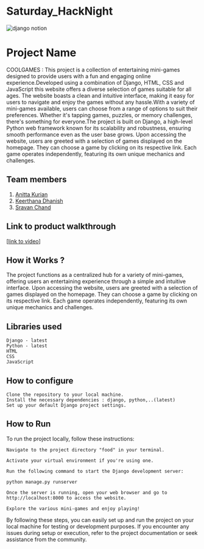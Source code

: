 # Saturday_HackNight
![django notion](https://github.com/TH-Activities/saturday-hack-night-template/assets/117498997/2db31367-8f96-4e88-8a8d-a1a75936204d)




# Project Name
COOLGAMES : 
 This project is a collection of entertaining mini-games designed to provide users with a fun and engaging online experience.Developed using a combination of Django, HTML, CSS and JavaScript this website offers a diverse selection of games suitable for all ages. The website boasts a clean and intuitive interface, making it easy for users to navigate and enjoy the games without any hassle.With a variety of mini-games available, users can choose from a range of options to suit their preferences. Whether it's tapping games, puzzles, or memory challenges, there's something for everyone.The project is built on Django, a high-level Python web framework known for its scalability and robustness, ensuring smooth performance even as the user base grows. Upon accessing the website, users are greeted with a selection of games displayed on the homepage. They can choose a game by clicking on its respective link. Each game operates independently, featuring its own unique mechanics and challenges.

## Team members
1. [Anitta Kurian](https://github.com/TH-Activities/saturday-hack-night-template)
2. [Keerthana Dhanish](https://github.com/TH-Activities/saturday-hack-night-template)
3. [Sravan Chand](https://github.com/TH-Activities/saturday-hack-night-template)
   
## Link to product walkthrough
[[link to video](https://drive.google.com/file/d/18i692rYnSal097wG4dbrwFIk-IqTHDoR/view?usp=drive_link)]

## How it Works ?
The project functions as a centralized hub for a variety of mini-games, offering users an entertaining experience through a simple and intuitive interface. Upon accessing the website, users are greeted with a selection of games displayed on the homepage. They can choose a game by clicking on its respective link. Each game operates independently, featuring its own unique mechanics and challenges.

## Libraries used
    Django - latest
    Python - latest
    HTML
    CSS
    JavaScript

## How to configure
    Clone the repository to your local machine.
    Install the necessary dependencies : django, python,..(latest)
    Set up your default Django project settings.

## How to Run
To run the project locally, follow these instructions:

    Navigate to the project directory "food" in your terminal.

    Activate your virtual environment if you're using one.

    Run the following command to start the Django development server:

    python manage.py runserver

    Once the server is running, open your web browser and go to http://localhost:8000 to access the website.

    Explore the various mini-games and enjoy playing!

By following these steps, you can easily set up and run the project on your local machine for testing or development purposes. If you encounter any issues during setup or execution, refer to the project documentation or seek assistance from the community.
